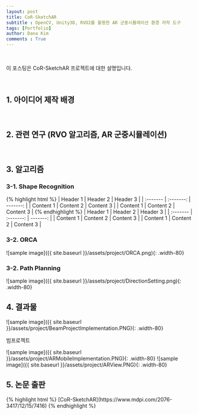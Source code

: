 ```yaml
---
layout: post
title: CoR-SketchAR
subtitle : OpenCV, Unity3D, RVO2를 활용한 AR 군중시뮬레이션 환경 저작 도구
tags: [Portfolio]
author: Dana Kim
comments : True
---
```




<br>

이 포스팅은 CoR-SketchAR 프로젝트에 대한 설명입니다.

<br>

<h2>1. 아이디어 제작 배경</h2>



<br>

<h2>2. 관련 연구 (RVO 알고리즘, AR 군중시뮬레이션)</h2>


<br>

<h2>3. 알고리즘</h2>
<h3>3-1. Shape Recognition</h3>
{% highlight html %}
| Header 1  | Header 2 | Header 3 |
| :------- | :-------: | -------: |
| Content 1  | Content 2 | Content 3 |
| Content 1  | Content 2 | Content 3 |
{% endhighlight %}
| Header 1  | Header 2 | Header 3 |
| :------- | :-------: | -------: |
| Content 1 | Content 2 | Content 3 |
| Content 1 | Content 2 | Content 3 |

<br>

<h3>3-2. ORCA</h3>
![sample image]({{ site.baseurl }}/assets/project/ORCA.png){: .width-80}

<br>

<h3>3-2. Path Planning</h3>
![sample image]({{ site.baseurl }}/assets/project/DirectionSetting.png){: .width-80}

<br>

<h2>4. 결과물</h2>
![sample image]({{ site.baseurl }}/assets/project/BeamProjectImplementation.PNG){: .width-80}
<p>빔프로젝트</p>
![sample image]({{ site.baseurl }}/assets/project/ARMobileImplementation.PNG){: .width-80}
![sample image]({{ site.baseurl }}/assets/project/ARView.PNG){: .width-80}

<br>

<h2>5. 논문 출판</h2>
{% highlight html %}
[CoR-SketchAR](https://www.mdpi.com/2076-3417/12/15/7416)
{% endhighlight %}

<br>


